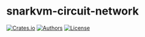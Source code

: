 # snarkvm-circuit-network

[![Crates.io](https://img.shields.io/crates/v/snarkvm-circuit-network.svg?color=neon)](https://crates.io/crates/snarkvm-circuit-network)
[![Authors](https://img.shields.io/badge/authors-Aleo-orange.svg)](https://aleo.org)
[![License](https://img.shields.io/badge/License-Apache%202.0-blue.svg)](./LICENSE.md)
